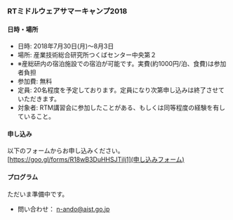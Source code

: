 <a name="summer_camp"></a>
### RTミドルウェアサマーキャンプ2018 

#### 日時・場所
- 日時: 2018年7月30日(月)～8月3日
- 場所: 産業技術総合研究所つくばセンター中央第２
- ※産総研内の宿泊施設での宿泊が可能です。実費(約1000円/泊、食費)は参加者負担
- 参加費: 無料
- 定員: 20名程度を予定しております。定員になり次第申し込みは終了させていただきます。
- 対象者: RTM講習会に参加したことがある、もしくは同等程度の経験を有していること。 

#### 申し込み

以下のフォームからお申し込みください。
[https://goo.gl/forms/R18wB3DuHHSJTiIj1](申し込みフォーム)

#### プログラム

ただいま準備中です。

- 問い合わせ： n-ando@aist.go.jp
